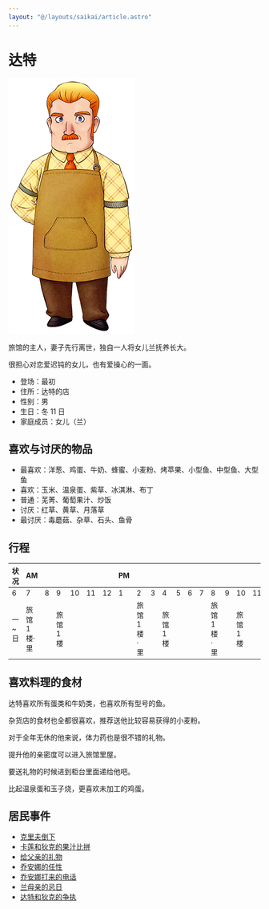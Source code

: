 ```yaml
---
layout: "@/layouts/saikai/article.astro"
---
```


# 达特

![达特](_dadd.png)

旅馆的主人，妻子先行离世，独自一人将女儿兰抚养长大。

很担心对恋爱迟钝的女儿，也有爱操心的一面。

- 登场：最初
- 住所：达特的店
- 性别：男
- 生日：冬 11 日
- 家庭成员：女儿（兰）

## 喜欢与讨厌的物品

- 最喜欢：洋葱、鸡蛋、牛奶、蜂蜜、小麦粉、烤苹果、小型鱼、中型鱼、大型鱼
- 喜欢：玉米、温泉蛋、紫草、冰淇淋、布丁
- 普通：芜菁、葡萄果汁、炒饭
- 讨厌：红草、黄草、月落草
- 最讨厌：毒蘑菇、杂草、石头、鱼骨

## 行程

| 状况  | AM           |     |           |     |     |     | PM  |              |     |           |     |     |     |              |     |           |     |     | AM  |
| ----- | ------------ | --- | --------- | --- | --- | --- | --- | ------------ | --- | --------- | --- | --- | --- | ------------ | --- | --------- | --- | --- | --- |
| 6     | 7            | 8   | 9         | 10  | 11  | 12  | 1   | 2            | 3   | 4         | 5   | 6   | 7   | 8            | 9   | 10        | 11  | 12  |
| 一~日 | 旅馆 1 楼·里 |     | 旅馆 1 楼 |     |     |     |     | 旅馆 1 楼·里 |     | 旅馆 1 楼 |     |     |     | 旅馆 1 楼·里 |     | 旅馆 1 楼 |     |     |     |

## 喜欢料理的食材

达特喜欢所有蛋类和牛奶类，也喜欢所有型号的鱼。

杂货店的食材也全都很喜欢，推荐送他比较容易获得的小麦粉。

对于全年无休的他来说，体力药也是很不错的礼物。

提升他的亲密度可以进入旅馆里屋。

要送礼物的时候进到柜台里面递给他吧。

比起温泉蛋和玉子烧，更喜欢未加工的鸡蛋。

## 居民事件

- [克里夫倒下](../../event/resident#克里夫倒下)
- [卡莲和狄克的果汁比拼](../../event/resident#卡莲和狄克的果汁比拼)
- [给父亲的礼物](../../event/resident#给父亲的礼物)
- [乔安娜的任性](../../event/resident#乔安娜的任性)
- [乔安娜打来的电话](../../event/resident#乔安娜打来的电话)
- [兰母亲的忌日](../../event/resident#兰母亲的忌日)
- [达特和狄克的争执](../../event/resident#达特和狄克的争执)
